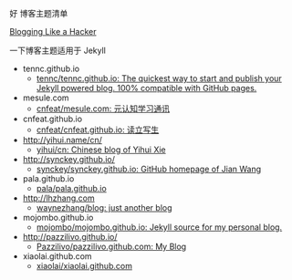 好 博客主题清单


[Blogging Like a Hacker](http://tom.preston-werner.com/2008/11/17/blogging-like-a-hacker.html)


一下博客主题适用于 Jekyll  

- tennc.github.io
	- [tennc/tennc.github.io: The quickest way to start and publish your Jekyll powered blog. 100% compatible with GitHub pages.](https://github.com/tennc/tennc.github.io)
- mesule.com
	- [cnfeat/mesule.com: 元认知学习通讯](https://github.com/cnfeat/mesule.com)
- cnfeat.github.io
	+ [cnfeat/cnfeat.github.io: 读立写生](https://github.com/cnfeat/cnfeat.github.io)
- http://yihui.name/cn/
	+ [yihui/cn: Chinese blog of Yihui Xie](https://github.com/yihui/cn)
- http://synckey.github.io/
	+ [synckey/synckey.github.io: GitHub homepage of Jian Wang](https://github.com/synckey/synckey.github.io)
- pala.github.io
	+ [pala/pala.github.io](https://github.com/pala/pala.github.io)
- http://lhzhang.com
	+ [waynezhang/blog: just another blog](https://github.com/waynezhang/blog)
- mojombo.github.io
	+ [mojombo/mojombo.github.io: Jekyll source for my personal blog.](https://github.com/mojombo/mojombo.github.io)
- http://pazzilivo.github.io/
	+ [Pazzilivo/pazzilivo.github.com: My Blog](https://github.com/Pazzilivo/pazzilivo.github.com)
- xiaolai.github.com
	+ [xiaolai/xiaolai.github.com](https://github.com/xiaolai/xiaolai.github.com)